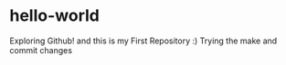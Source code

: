 # hello-world
Exploring Github! and this is my First Repository :)
Trying the make and commit changes
